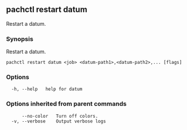 ## pachctl restart datum

Restart a datum.

### Synopsis

Restart a datum.

```
pachctl restart datum <job> <datum-path1>,<datum-path2>,... [flags]
```

### Options

```
  -h, --help   help for datum
```

### Options inherited from parent commands

```
      --no-color   Turn off colors.
  -v, --verbose    Output verbose logs
```
